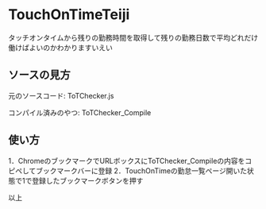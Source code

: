 # TouchOnTimeTeiji
タッチオンタイムから残りの勤務時間を取得して残りの勤務日数で平均どれだけ働けばよいのかわかりますいえい

## ソースの見方
元のソースコード: ToTChecker.js

コンパイル済みのやつ: ToTChecker_Compile

## 使い方

1．ChromeのブックマークでURLボックスにToTChecker_Compileの内容をコピペしてブックマークバーに登録
2．TouchOnTimeの勤怠一覧ページ開いた状態で1で登録したブックマークボタンを押す

以上
